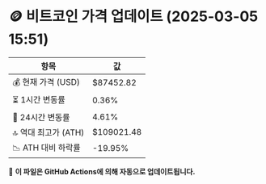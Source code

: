 # 🪙 비트코인 가격 업데이트 (2025-03-05 15:51)

| 항목                | 값 |
|--------------------|----------------|
| 💰 현재 가격 (USD) | $87452.82 |
| ⏳ 1시간 변동률    | 0.36% |
| 📆 24시간 변동률   | 4.61% |
| 🔝 역대 최고가 (ATH) | $109021.48 |
| 📉 ATH 대비 하락률 | -19.95% |

🔄 **이 파일은 GitHub Actions에 의해 자동으로 업데이트됩니다.**
